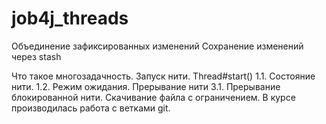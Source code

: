 # job4j_threads
Объединение зафиксированных изменений Сохранение изменений через stash


Что такое многозадачность.
Запуск нити. Thread#start() 1.1. Состояние нити. 1.2. Режим ожидания.
Прерывание нити 3.1. Прерывание блокированной нити.
Скачивание файла с ограничением.
В курсе производилась работа с ветками git.

